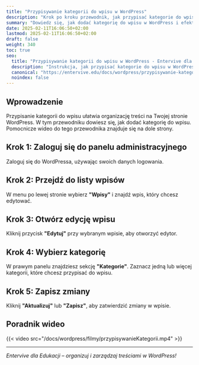 ```yaml
---
title: "Przypisywanie kategorii do wpisu w WordPress"
description: "Krok po kroku przewodnik, jak przypisać kategorie do wpisu w WordPress, aby uporządkować treści."
summary: "Dowiedz się, jak dodać kategorię do wpisu w WordPress i efektywnie zarządzać strukturą treści na swojej stronie."
date: 2025-02-11T16:06:50+02:00
lastmod: 2025-02-11T16:06:50+02:00
draft: false
weight: 340
toc: true
seo:
  title: "Przypisywanie kategorii do wpisu w WordPress - Entervive dla Edukacji"
  description: "Instrukcja, jak przypisać kategorie do wpisu w WordPress, aby uporządkować treści i ułatwić nawigację po stronie."
  canonical: "https://entervive.edu/docs/wordpress/przypisywanie-kategorii"
  noindex: false
---
```


## Wprowadzenie

Przypisanie kategorii do wpisu ułatwia organizację treści na Twojej stronie WordPress. W tym przewodniku dowiesz się, jak dodać kategorię do wpisu. Pomocnicze wideo do tego przewodnika znajduje się na dole strony.

## Krok 1: Zaloguj się do panelu administracyjnego

Zaloguj się do WordPressa, używając swoich danych logowania.

## Krok 2: Przejdź do listy wpisów

W menu po lewej stronie wybierz **"Wpisy"** i znajdź wpis, który chcesz edytować.

## Krok 3: Otwórz edycję wpisu

Kliknij przycisk **"Edytuj"** przy wybranym wpisie, aby otworzyć edytor.

## Krok 4: Wybierz kategorię

W prawym panelu znajdziesz sekcję **"Kategorie"**. Zaznacz jedną lub więcej kategorii, które chcesz przypisać do wpisu.

## Krok 5: Zapisz zmiany

Kliknij **"Aktualizuj"** lub **"Zapisz"**, aby zatwierdzić zmiany w wpisie.

## Poradnik wideo

{{< video src="/docs/wordpress/filmy/przypisywanieKategorii.mp4" >}}

---

_Entervive dla Edukacji – organizuj i zarządzaj treściami w WordPress!_
